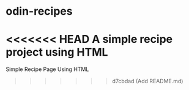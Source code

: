 # odin-recipes
<<<<<<< HEAD
A simple recipe project using HTML
=======
Simple Recipe Page Using HTML
>>>>>>> d7cbdad (Add README.md)
